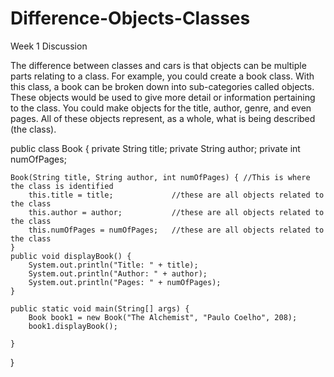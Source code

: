 # Difference-Objects-Classes
Week 1 Discussion

The difference between classes and cars is that objects can be multiple parts relating to a class. 
For example, you could create a book class. With this class, a book can be broken down into sub-categories called objects. 
These objects would be used to give more detail or information pertaining to the class. 
You could make objects for the title, author, genre, and even pages. All of these objects represent, as a whole, what is being described (the class). 



public class Book {
    private String title;
    private String author;
    private int numOfPages;

    Book(String title, String author, int numOfPages) { //This is where the class is identified
        this.title = title;             //these are all objects related to the class
        this.author = author;           //these are all objects related to the class
        this.numOfPages = numOfPages;   //these are all objects related to the class
    }
    public void displayBook() {
        System.out.println("Title: " + title);
        System.out.println("Author: " + author);
        System.out.println("Pages: " + numOfPages);
    }

    public static void main(String[] args) {
        Book book1 = new Book("The Alchemist", "Paulo Coelho", 208);
        book1.displayBook();

    }
}

